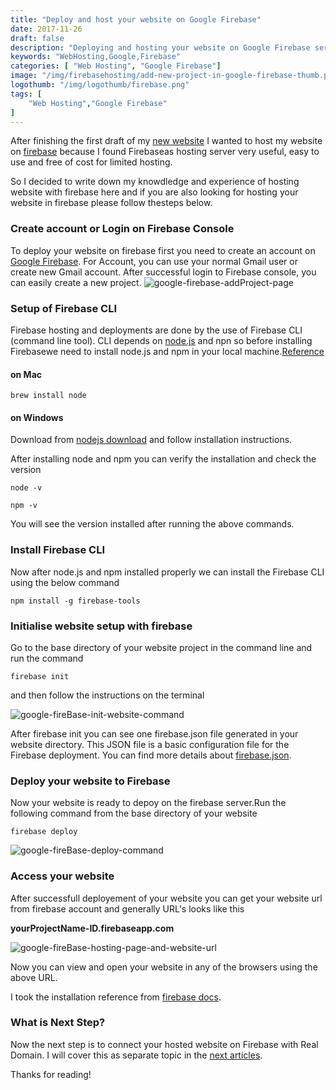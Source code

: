 ```yaml
---
title: "Deploy and host your website on Google Firebase"
date: 2017-11-26
draft: false
description: "Deploying and hosting your website on Google Firebase service is easy and free of cost."
keywords: "WebHosting,Google,Firebase"
categories: [ "Web Hosting", "Google Firebase"]
image: "/img/firebasehosting/add-new-project-in-google-firebase-thumb.png"
logothumb: "/img/logothumb/firebase.png"
tags: [
    "Web Hosting","Google Firebase"
]
---
```


After finishing the first draft of my [new website](https://www.pawangaria.com) I wanted to host my website on [firebase](https://firebase.google.com/) because I found Firebaseas hosting server very useful, easy to use and free of cost for limited hosting.

So I decided to write down my knowdledge and experience of hosting website with firebase here and if you are also looking for hosting your website in firebase please follow thesteps below.

### Create account or Login on Firebase Console

To deploy your website on firebase first you need to create an account on [Google Firebase](https://console.firebase.google.com/). For Account, you can use your normal Gmail user or create new Gmail account. After successful login to Firebase console, you can easily create a new project.
![google-firebase-addProject-page](/img/firebasehosting/add-new-project-in-google-firebase.png)

### Setup of Firebase CLI
Firebase hosting and deployments are done by the use of Firebase CLI (command line tool). CLI depends on [node.js](https://nodejs.org/en/) and npn so before installing Firebasewe need to install node.js and npm in your local machine.[Reference](https://changelog.com/posts/install-node-js-with-homebrew-on-os-x)

#### on Mac
```
brew install node
```
#### on Windows
Download from [nodejs download](https://nodejs.org/en/download/) and follow installation instructions.

After installing node and npm you can verify the installation and check the version
```
node -v

npm -v

```
You will see the version installed after running the above commands.

### Install Firebase CLI
Now after node.js and npm installed properly we can install the Firebase CLI using the below command
```
npm install -g firebase-tools
```
### Initialise website setup with firebase
Go to the base directory of your website project in the command line and run the command
```
firebase init
```
and then follow the instructions on the terminal

![google-fireBase-init-website-command](/img/firebasehosting/google-firebase-init-command.png)

After firebase init you can see one firebase.json file generated in your website directory. This JSON file is a  basic configuration file for the Firebase deployment. You can find more details about [firebase.json](https://firebase.google.com/docs/hosting/deploying#section-firebase-json).

### Deploy your website to Firebase
Now your website is ready to depoy on the firebase server.Run the following command from the base directory of your website
```
firebase deploy
```
![google-fireBase-deploy-command](/img/firebasehosting/google-firebase-deploy-command.png)

### Access your website
After successfull deployement of your website you can get your website url from firebase account and generally URL's looks like this

**yourProjectName-ID.firebaseapp.com**

![google-fireBase-hosting-page-and-website-url](/img/firebasehosting/google-firebase-web-hosting-url.png)

Now you can view and open your website in any of the browsers using the above URL.

I took the installation reference from [firebase docs](https://firebase.google.com/docs/hosting/deploying#section-hosting-setup).

### What is Next Step?
Now the next step is to connect your hosted website on Firebase with Real Domain. I will cover this as separate topic in the [next articles](https://www.pawangaria.com/post/mapcustomdomainwithgodaddyandfirebase/).

Thanks for reading!
